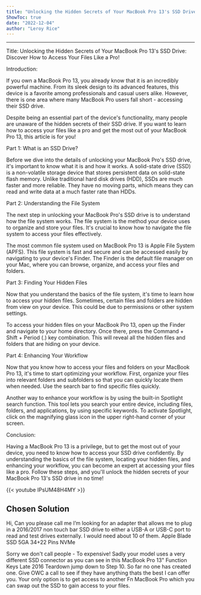 ```yaml
---
title: "Unlocking the Hidden Secrets of Your MacBook Pro 13's SSD Drive: Discover How to Access Your Files Like a Pro!"
ShowToc: true 
date: "2022-12-04"
author: "Leroy Rice"
---
```

*****
Title: Unlocking the Hidden Secrets of Your MacBook Pro 13's SSD Drive: Discover How to Access Your Files Like a Pro!

Introduction:

If you own a MacBook Pro 13, you already know that it is an incredibly powerful machine. From its sleek design to its advanced features, this device is a favorite among professionals and casual users alike. However, there is one area where many MacBook Pro users fall short - accessing their SSD drive.

Despite being an essential part of the device's functionality, many people are unaware of the hidden secrets of their SSD drive. If you want to learn how to access your files like a pro and get the most out of your MacBook Pro 13, this article is for you!

Part 1: What is an SSD Drive?

Before we dive into the details of unlocking your MacBook Pro's SSD drive, it's important to know what it is and how it works. A solid-state drive (SSD) is a non-volatile storage device that stores persistent data on solid-state flash memory. Unlike traditional hard disk drives (HDD), SSDs are much faster and more reliable. They have no moving parts, which means they can read and write data at a much faster rate than HDDs.

Part 2: Understanding the File System

The next step in unlocking your MacBook Pro's SSD drive is to understand how the file system works. The file system is the method your device uses to organize and store your files. It's crucial to know how to navigate the file system to access your files effectively.

The most common file system used on MacBook Pro 13 is Apple File System (APFS). This file system is fast and secure and can be accessed easily by navigating to your device's Finder. The Finder is the default file manager on your Mac, where you can browse, organize, and access your files and folders.

Part 3: Finding Your Hidden Files

Now that you understand the basics of the file system, it's time to learn how to access your hidden files. Sometimes, certain files and folders are hidden from view on your device. This could be due to permissions or other system settings.

To access your hidden files on your MacBook Pro 13, open up the Finder and navigate to your home directory. Once there, press the Command + Shift + Period (.) key combination. This will reveal all the hidden files and folders that are hiding on your device.

Part 4: Enhancing Your Workflow

Now that you know how to access your files and folders on your MacBook Pro 13, it's time to start optimizing your workflow. First, organize your files into relevant folders and subfolders so that you can quickly locate them when needed. Use the search bar to find specific files quickly.

Another way to enhance your workflow is by using the built-in Spotlight search function. This tool lets you search your entire device, including files, folders, and applications, by using specific keywords. To activate Spotlight, click on the magnifying glass icon in the upper right-hand corner of your screen.

Conclusion:

Having a MacBook Pro 13 is a privilege, but to get the most out of your device, you need to know how to access your SSD drive confidently. By understanding the basics of the file system, locating your hidden files, and enhancing your workflow, you can become an expert at accessing your files like a pro. Follow these steps, and you'll unlock the hidden secrets of your MacBook Pro 13's SSD drive in no time!

{{< youtube IPsUM48H4MY >}} 



## Chosen Solution
 Hi,
Can you please call me I’m looking for an adapter that allows me to plug in a 2016/2017 non touch bar SSD drive to either a USB-A or USB-C port to read and test drives externally.
I would need about 10 of them.
Apple Blade SSD 5GA 34+22 Pins NVMe

 Sorry we don't call people - To expensive!
Sadly your model uses a very different SSD connector as you can see in this MacBook Pro 13" Function Keys Late 2016 Teardown jump down to Step 10.
So far no one has created one. Give OWC a call to see if they have anything thats the best I can offer you.
Your only option is to get access to another Fn MacBook Pro which you can swap out the SSD to gain access to your files.




